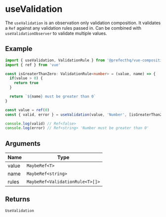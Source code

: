 # useValidation
The `useValidation` is an observation only validation composition. It validates a `Ref` against any validation rules passed in. Can be combined with `useValidationObserver` to validate multiple values.

## Example
```typescript
import { useValidation, ValidationRule } from '@prefecthq/vue-compositions'
import { ref } from 'vue'

const isGreaterThanZero: ValidationRule<number> = (value, name) => {
  if(value > 0) {
    return true
  }

  return `${name} must be greater than 0`
}

const value = ref(0)
const { valid, error } = useValidation(value, 'Number', [isGreaterThanZero])

console.log(valid) // Ref<false>
console.log(error) // Ref<string> 'Number must be greater than 0'
```

## Arguments
| Name     | Type                              |
|----------|-----------------------------------|
| value    | `MaybeRef<T>`                     |
| name     | `MaybeRef<string>`                |
| rules    | `MaybeRef<ValidationRule<T>[]>`   |


## Returns
`UseValidation`